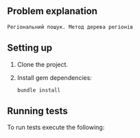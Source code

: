## Problem explanation
    Регіональний пошук. Метод дерева регіонів
## Setting up

1. Clone the project.

2. Install gem dependencies: 

    `bundle install`

## Running tests

To run tests execute the following:
